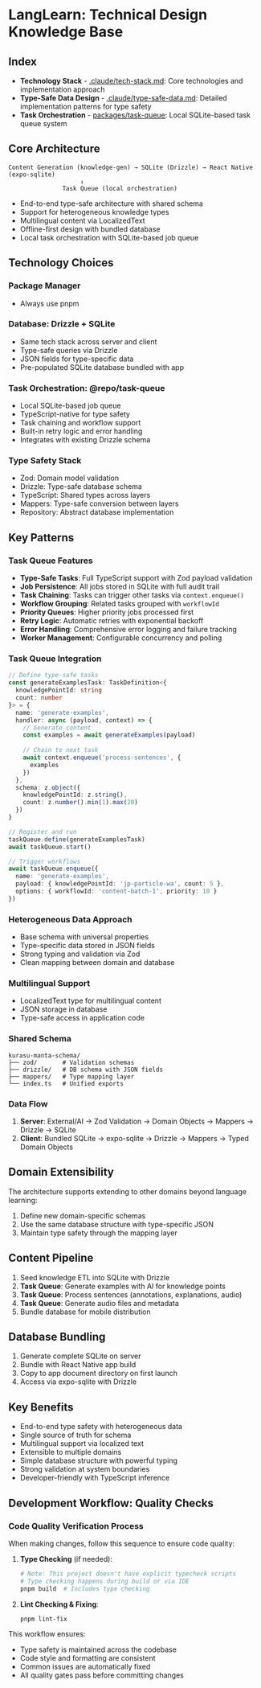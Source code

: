 # LangLearn: Technical Design Knowledge Base

## Index
- **Technology Stack** - [.claude/tech-stack.md](.claude/tech-stack): Core technologies and implementation approach
- **Type-Safe Data Design** - [.claude/type-safe-data.md](.claude/type-safe-data): Detailed implementation patterns for type safety
- **Task Orchestration** - [packages/task-queue](packages/task-queue): Local SQLite-based task queue system

## Core Architecture
```
Content Generation (knowledge-gen) → SQLite (Drizzle) → React Native (expo-sqlite)
                    ↓
               Task Queue (local orchestration)
```
- End-to-end type-safe architecture with shared schema
- Support for heterogeneous knowledge types
- Multilingual content via LocalizedText
- Offline-first design with bundled database
- Local task orchestration with SQLite-based job queue

## Technology Choices

### Package Manager
- Always use pnpm

### Database: Drizzle + SQLite
- Same tech stack across server and client
- Type-safe queries via Drizzle
- JSON fields for type-specific data
- Pre-populated SQLite database bundled with app

### Task Orchestration: @repo/task-queue
- Local SQLite-based job queue
- TypeScript-native for type safety
- Task chaining and workflow support
- Built-in retry logic and error handling
- Integrates with existing Drizzle schema

### Type Safety Stack
- Zod: Domain model validation
- Drizzle: Type-safe database schema
- TypeScript: Shared types across layers
- Mappers: Type-safe conversion between layers
- Repository: Abstract database implementation

## Key Patterns

### Task Queue Features
- **Type-Safe Tasks**: Full TypeScript support with Zod payload validation
- **Job Persistence**: All jobs stored in SQLite with full audit trail
- **Task Chaining**: Tasks can trigger other tasks via `context.enqueue()`
- **Workflow Grouping**: Related tasks grouped with `workflowId`
- **Priority Queues**: Higher priority jobs processed first
- **Retry Logic**: Automatic retries with exponential backoff
- **Error Handling**: Comprehensive error logging and failure tracking
- **Worker Management**: Configurable concurrency and polling

### Task Queue Integration
```typescript
// Define type-safe tasks
const generateExamplesTask: TaskDefinition<{
  knowledgePointId: string
  count: number
}> = {
  name: 'generate-examples',
  handler: async (payload, context) => {
    // Generate content
    const examples = await generateExamples(payload)
    
    // Chain to next task
    await context.enqueue('process-sentences', {
      examples
    })
  },
  schema: z.object({
    knowledgePointId: z.string(),
    count: z.number().min(1).max(20)
  })
}

// Register and run
taskQueue.define(generateExamplesTask)
await taskQueue.start()

// Trigger workflows
await taskQueue.enqueue({
  name: 'generate-examples',
  payload: { knowledgePointId: 'jp-particle-wa', count: 5 },
  options: { workflowId: 'content-batch-1', priority: 10 }
})
```

### Heterogeneous Data Approach
- Base schema with universal properties
- Type-specific data stored in JSON fields
- Strong typing and validation via Zod
- Clean mapping between domain and database

### Multilingual Support
- LocalizedText type for multilingual content
- JSON storage in database
- Type-safe access in application code

### Shared Schema
```
kurasu-manta-schema/
├── zod/       # Validation schemas
├── drizzle/   # DB schema with JSON fields
├── mappers/   # Type mapping layer
└── index.ts   # Unified exports
```

### Data Flow
1. **Server**: External/AI → Zod Validation → Domain Objects → Mappers → Drizzle → SQLite
2. **Client**: Bundled SQLite → expo-sqlite → Drizzle → Mappers → Typed Domain Objects

## Domain Extensibility
The architecture supports extending to other domains beyond language learning:

1. Define new domain-specific schemas
2. Use the same database structure with type-specific JSON
3. Maintain type safety through the mapping layer

## Content Pipeline
1. Seed knowledge ETL into SQLite with Drizzle
2. **Task Queue**: Generate examples with AI for knowledge points
3. **Task Queue**: Process sentences (annotations, explanations, audio)
4. **Task Queue**: Generate audio files and metadata
5. Bundle database for mobile distribution

## Database Bundling
1. Generate complete SQLite on server
2. Bundle with React Native app build
3. Copy to app document directory on first launch
4. Access via expo-sqlite with Drizzle

## Key Benefits
- End-to-end type safety with heterogeneous data
- Single source of truth for schema
- Multilingual support via localized text
- Extensible to multiple domains
- Simple database structure with powerful typing
- Strong validation at system boundaries
- Developer-friendly with TypeScript inference

## Development Workflow: Quality Checks

### Code Quality Verification Process
When making changes, follow this sequence to ensure code quality:

1. **Type Checking** (if needed):
   ```bash
   # Note: This project doesn't have explicit typecheck scripts
   # Type checking happens during build or via IDE
   pnpm build  # Includes type checking
   ```

2. **Lint Checking & Fixing**:
   ```bash
   pnpm lint-fix
   ```

This workflow ensures:
- Type safety is maintained across the codebase
- Code style and formatting are consistent
- Common issues are automatically fixed
- All quality gates pass before committing changes
